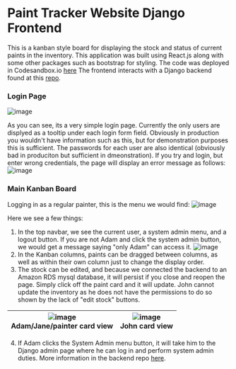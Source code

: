 # Paint Tracker Website Django Frontend

This is a kanban style board for displaying the stock and status of current paints in the inventory.
This application was built using React.js along with some other packages such as bootstrap for styling. The code was deployed in Codesandbox.io [here](https://codesandbox.io/p/github/danielhou13/paint-tracker-frontend/main?layout=%257B%2522sidebarPanel%2522%253A%2522GIT%2522%252C%2522rootPanelGroup%2522%253A%257B%2522direction%2522%253A%2522horizontal%2522%252C%2522contentType%2522%253A%2522UNKNOWN%2522%252C%2522type%2522%253A%2522PANEL_GROUP%2522%252C%2522id%2522%253A%2522ROOT_LAYOUT%2522%252C%2522panels%2522%253A%255B%257B%2522type%2522%253A%2522PANEL_GROUP%2522%252C%2522contentType%2522%253A%2522UNKNOWN%2522%252C%2522direction%2522%253A%2522vertical%2522%252C%2522id%2522%253A%2522clu65r9z50006356gmjccxcx8%2522%252C%2522sizes%2522%253A%255B70%252C30%255D%252C%2522panels%2522%253A%255B%257B%2522type%2522%253A%2522PANEL_GROUP%2522%252C%2522contentType%2522%253A%2522EDITOR%2522%252C%2522direction%2522%253A%2522horizontal%2522%252C%2522id%2522%253A%2522EDITOR%2522%252C%2522panels%2522%253A%255B%257B%2522type%2522%253A%2522PANEL%2522%252C%2522contentType%2522%253A%2522EDITOR%2522%252C%2522id%2522%253A%2522clu65r9z50002356gvmi6yi5d%2522%257D%255D%257D%252C%257B%2522type%2522%253A%2522PANEL_GROUP%2522%252C%2522contentType%2522%253A%2522SHELLS%2522%252C%2522direction%2522%253A%2522horizontal%2522%252C%2522id%2522%253A%2522SHELLS%2522%252C%2522panels%2522%253A%255B%257B%2522type%2522%253A%2522PANEL%2522%252C%2522contentType%2522%253A%2522SHELLS%2522%252C%2522id%2522%253A%2522clu65r9z50004356gm2ogc621%2522%257D%255D%252C%2522sizes%2522%253A%255B100%255D%257D%255D%257D%252C%257B%2522type%2522%253A%2522PANEL_GROUP%2522%252C%2522contentType%2522%253A%2522DEVTOOLS%2522%252C%2522direction%2522%253A%2522vertical%2522%252C%2522id%2522%253A%2522DEVTOOLS%2522%252C%2522panels%2522%253A%255B%257B%2522type%2522%253A%2522PANEL%2522%252C%2522contentType%2522%253A%2522DEVTOOLS%2522%252C%2522id%2522%253A%2522clu65r9z50005356gyl0mqzmb%2522%257D%255D%252C%2522sizes%2522%253A%255B100%255D%257D%255D%252C%2522sizes%2522%253A%255B50%252C50%255D%257D%252C%2522tabbedPanels%2522%253A%257B%2522clu65r9z50002356gvmi6yi5d%2522%253A%257B%2522tabs%2522%253A%255B%257B%2522id%2522%253A%2522clu65r9z50001356gjmyq665l%2522%252C%2522mode%2522%253A%2522permanent%2522%252C%2522type%2522%253A%2522FILE%2522%252C%2522filepath%2522%253A%2522%252FREADME.md%2522%252C%2522state%2522%253A%2522IDLE%2522%257D%255D%252C%2522id%2522%253A%2522clu65r9z50002356gvmi6yi5d%2522%252C%2522activeTabId%2522%253A%2522clu65r9z50001356gjmyq665l%2522%257D%252C%2522clu65r9z50005356gyl0mqzmb%2522%253A%257B%2522id%2522%253A%2522clu65r9z50005356gyl0mqzmb%2522%252C%2522activeTabId%2522%253A%2522clu65ruc500a7356gt4xjklwt%2522%252C%2522tabs%2522%253A%255B%257B%2522type%2522%253A%2522TASK_PORT%2522%252C%2522taskId%2522%253A%2522dev%2522%252C%2522port%2522%253A5173%252C%2522id%2522%253A%2522clu65ruc500a7356gt4xjklwt%2522%252C%2522mode%2522%253A%2522permanent%2522%252C%2522path%2522%253A%2522%252Flogin%2522%257D%255D%257D%252C%2522clu65r9z50004356gm2ogc621%2522%253A%257B%2522id%2522%253A%2522clu65r9z50004356gm2ogc621%2522%252C%2522activeTabId%2522%253A%2522clu65rqu6008l356g5ct1pmt0%2522%252C%2522tabs%2522%253A%255B%257B%2522id%2522%253A%2522clu65r9z50003356gazczh6e3%2522%252C%2522mode%2522%253A%2522permanent%2522%252C%2522type%2522%253A%2522TERMINAL%2522%252C%2522shellId%2522%253A%2522clu65rbac000xdkgm3u3wdul2%2522%257D%252C%257B%2522type%2522%253A%2522TASK_LOG%2522%252C%2522taskId%2522%253A%2522dev%2522%252C%2522id%2522%253A%2522clu65rqu6008l356g5ct1pmt0%2522%252C%2522mode%2522%253A%2522permanent%2522%257D%255D%257D%257D%252C%2522showDevtools%2522%253Atrue%252C%2522showShells%2522%253Atrue%252C%2522showSidebar%2522%253Atrue%252C%2522sidebarPanelSize%2522%253A15%257D)
The frontend interacts with a Django backend found at this [repo](https://github.com/danielhou13/paint_backend).

### Login Page
![image](https://github.com/danielhou13/Paint_tracker_website/assets/54420410/ac4bed8f-66a4-4670-9dd4-ce58d8d6f857)

As you can see, its a very simple login page. Currently the only users are displyed as a tooltip under each login form field. Obviously in production you wouldn't have information such as this, but for demonstration purposes this is sufficient. The passwords for each user are also identical (obviously bad in produciton but sufficient in dmeonstration).
If you try and login, but enter wrong credentials, the page will display an error message as follows: 
![image](https://github.com/danielhou13/Paint_tracker_website/assets/54420410/9510e64d-271d-4d06-b9df-2f0dd24d22ff)

### Main Kanban Board
Logging in as a regular painter, this is the menu we would find:
![image](https://github.com/danielhou13/Paint_tracker_website/assets/54420410/38bff11f-025c-4a55-98e2-278afed5b955)

Here we see a few things: 
1. In the top navbar, we see the current user, a system admin menu, and a logout button. If you are not Adam and click the system admin button, we would get a message saying "only Adam" can access it.
![image](https://github.com/danielhou13/Paint_tracker_website/assets/54420410/a9159bae-94d6-481e-9c1b-d58f435636f7)
2. In the Kanban columns, paints can be dragged between columns, as well as within their own column just to change the display order.
3. The stock can be edited, and because we connected the backend to an Amazon RDS mysql database, it will persist if you close and reopen the page. Simply click off the paint card and it will update. John cannot update the inventory as he does not have the permissions to do so shown by the lack of "edit stock" buttons. </br>

|![image](https://github.com/danielhou13/Paint_tracker_website/assets/54420410/215918fa-90b3-40ef-9f7d-628ced012efa)<br>Adam/Jane/painter card view | ![image](https://github.com/danielhou13/Paint_tracker_website/assets/54420410/44a8ee60-4707-47a2-9be0-3a68b2eef5a4)<br>John card view|
|:-:|:-:|

4. If Adam clicks the System Admin menu button, it will take him to the Django admin page where he can log in and perform system admin duties. More information in the backend repo [here](https://github.com/danielhou13/paint_backend).




